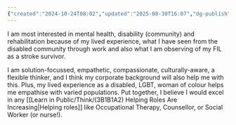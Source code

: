 ```yaml
---
{"created":"2024-10-24T08:02","updated":"2025-08-30T16:07","dg-publish":true,"dg-permalink":"8-interest-helper-roles","id":8,"dg-path":"Think/Interest in helper roles.md","permalink":"/8-interest-helper-roles/","dgPassFrontmatter":true,"noteIcon":"1"}
---
```


I am most interested in mental health, disability (community) and rehabilitation because of my lived experience, what I have seen from the disabled community through work and also what I am observing of my FIL as a stroke survivor. 

I am solution-focussed, empathetic, compassionate, culturally-aware, a flexible thinker, and I think my corporate background will also help me with this. Plus, my lived experience as a disabled, LGBT, woman of colour helps me empathise with varied populations. Put together, I believe I would excel in any [[Learn in Public/Think/(3B1B1A2) Helping Roles Are Increasing\|Helping roles]] like Occupational Therapy, Counsellor, or Social Worker (or nurse!). 

